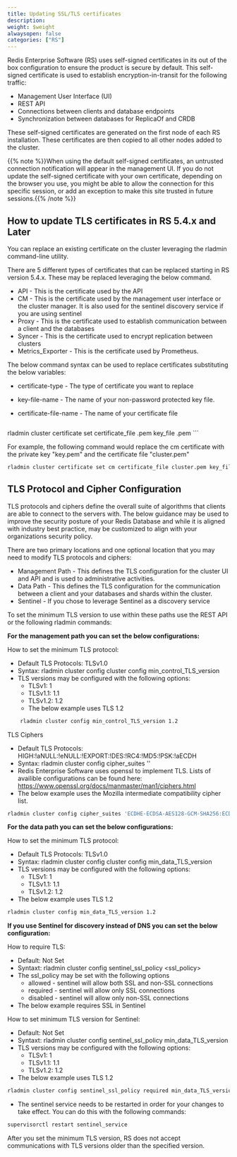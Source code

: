 ```yaml
---
title: Updating SSL/TLS certificates
description:
weight: $weight
alwaysopen: false
categories: ["RS"]
---
```

Redis Enterprise Software (RS) uses self-signed certificates in its out of the box configuration to ensure the product is secure by default. This self-signed certificate is used to establish encryption-in-transit for the following traffic:

- Management User Interface (UI)
- REST API
- Connections between clients and database endpoints
- Synchronization between databases for ReplicaOf and CRDB


These self-signed certificates are generated on the first node of each RS installation. These certificates are then copied to all other nodes added to the cluster.

{{% note %}}When using the default self-signed certificates, an untrusted
connection notification will appear in the management UI. If you do not
update the self-signed certificate with your own certificate, depending
on the browser you use, you might be able to allow the connection for
this specific session, or add an exception to make this site trusted in
future sessions.{{% /note %}}

## How to update TLS certificates in RS 5.4.x and Later

You can replace an existing certificate on the cluster leveraging the rladmin command-line utility.

There are 5 different types of certificates that can be replaced starting in RS version 5.4.x. These may be replaced leveraging the below command.

- API - This is the certificate used by the API
- CM  - This is the certificate used by the management user interface or the cluster manager. It is also used for the sentinel discovery service if you are using sentinel
- Proxy  - This is the certificate used to establish communication between a client and the databases
- Syncer  - This is the certificate used to encrypt replication between clusters 
- Metrics_Exporter - This is the certificate used by Prometheus.

The below command syntax can be used to replace certificates substituting the below variables:

- certificate-type - The type of certificate you want to replace
- key-file-name - The name of your non-password protected key file.
- certificate-file-name - The name of your certificate file

    ```bash
 rladmin cluster certificate set <certificate-type> certificate_file <certificate-file-name>.pem key_file <key-file-name>.pem
    ```

For example, the following command would replace the cm certificate with the private key "key.pem" and the certificate file "cluster.pem"
   
   ```bash
rladmin cluster certificate set cm certificate_file cluster.pem key_file key.pem
   ```

## TLS Protocol and Cipher Configuration

TLS protocols and ciphers define the overall suite of algorithms that clients are able to connect to the servers with. The below guidance may be used to improve the security posture of your Redis Database and while it is aligned with industry best practice, may be customized to align with your organizations security policy.  

There are two primary locations and one optional location that you may need to modify TLS protocols and ciphers:

- Management Path - This defines the TLS configuration for the cluster UI and API and is used to administrative activities.
- Data Path - This defines the TLS configuration for the communication between a client and your databases and shards within the cluster.
- Sentinel - If you chose to leverage Sentinel as a discovery service

To set the minimum TLS version to use within these paths use the REST API or the following rladmin
commands:

**For the management path you can set the below configurations:**

How to set the minimum TLS protocol:

- Default TLS Protocols: TLSv1.0
- Syntax: rladmin cluster config cluster config min_control_TLS_version <TLS Version>
- TLS versions may be configured with the following options:
	- TLSv1: 1
   	- TLSv1.1: 1.1
	- TLSv1.2: 1.2
	- The below example uses TLS 1.2 
				
```bash
    rladmin cluster config min_control_TLS_version 1.2
 ```

TLS Ciphers

- Default TLS Protocols: HIGH:!aNULL:!eNULL:!EXPORT:!DES:!RC4:!MD5:!PSK:!aECDH
- Syntax: rladmin cluster config cipher_suites '<openssl cipher list>'
- Redis Enterprise Software uses openssl to implement TLS. Lists of availible configurations can be found here: https://www.openssl.org/docs/manmaster/man1/ciphers.html
- The below example uses the Mozilla intermediate compatibility cipher list.

```bash
rladmin cluster config cipher_suites 'ECDHE-ECDSA-AES128-GCM-SHA256:ECDHE-RSA-AES128-GCM-SHA256:ECDHE-ECDSA-AES256-GCM-SHA384:ECDHE-RSA-AES256-GCM-SHA384:ECDHE-ECDSA-CHACHA20-POLY1305:ECDHE-RSA-CHACHA20-POLY1305:DHE-RSA-AES128-GCM-SHA256:DHE-RSA-AES256-GCM-SHA384
```


**For the data path you can set the below configurations:**

How to set the  minimum TLS protocol:

- Default TLS Protocols: TLSv1.0
- Syntax: rladmin cluster config cluster config min_data_TLS_version <TLS Version>
- TLS versions may be configured with the following options:
	- TLSv1: 1
	- TLSv1.1: 1.1
	- TLSv1.2: 1.2
- The below example uses TLS 1.2

```bash
rladmin cluster config min_data_TLS_version 1.2
```    

**If you use Sentinel for discovery instead of DNS you can set the below configuration:**

How to require TLS:

- Default: Not Set
- Syntaxt: rladmin cluster config sentinel_ssl_policy <ssl_policy>
- The ssl_policy may be set with the following options
	- allowed - sentinel will allow both SSL and non-SSL connections
	- required - sentinel will allow only SSL connections
	- disabled - sentinel will allow only non-SSL connections
- The below example requires SSL in Sentinel

How to set minimum TLS version for Sentinel:
- Default: Not Set
- Syntaxt: rladmin cluster config sentinel_ssl_policy min_data_TLS_version <TLS Version>
- TLS versions may be configured with the following options:
	- TLSv1: 1
	- TLSv1.1: 1.1
	- TLSv1.2: 1.2
- The below example uses TLS 1.2

```bash
rladmin cluster config sentinel_ssl_policy required min_data_TLS_version 1.2
```

- The sentinel service needs to be restarted in order for your changes to take effect. You can do this with the following commands:

```bash
supervisorctl restart sentinel_service
```

After you set the minimum TLS version, RS does not accept communications with
TLS versions older than the specified version.

